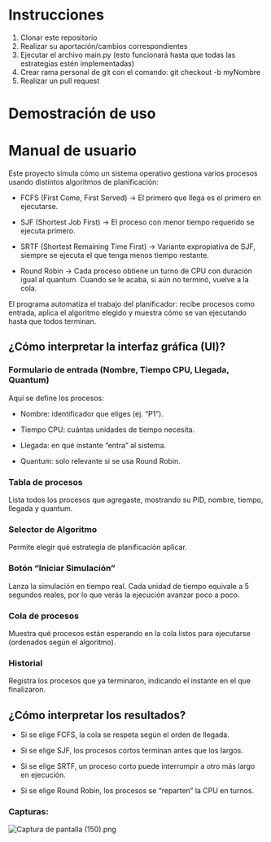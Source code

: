 
# Instrucciones

1. Clonar este repositorio
2. Realizar su aportación/cambios correspondientes
3. Ejecutar el archivo main.py (esto funcionará hasta que todas las estrategías estén implementadas)
4. Crear rama personal de git con el comando: git checkout -b myNombre
5. Realizar un pull request

# Demostración de uso


# Manual de usuario

Este proyecto simula cómo un sistema operativo gestiona varios procesos usando distintos algoritmos de planificación:

* FCFS (First Come, First Served) → El primero que llega es el primero en ejecutarse.

* SJF (Shortest Job First) → El proceso con menor tiempo requerido se ejecuta primero.

* SRTF (Shortest Remaining Time First) → Variante expropiativa de SJF, siempre se ejecuta el que tenga menos tiempo restante.

* Round Robin → Cada proceso obtiene un turno de CPU con duración igual al quantum. Cuando se le acaba, si aún no terminó, vuelve a la cola.

El programa automatiza el trabajo del planificador: recibe procesos como entrada, aplica el algoritmo elegido y  muestra cómo se van ejecutando hasta que todos terminan.

## ¿Cómo interpretar la interfaz gráfica (UI)?

### Formulario de entrada (Nombre, Tiempo CPU, Llegada, Quantum)

Aquí se define los procesos:

* Nombre: identificador que eliges (ej. “P1”).

* Tiempo CPU: cuántas unidades de tiempo necesita.

* Llegada: en qué instante “entra” al sistema.

* Quantum: solo relevante si se usa Round Robin.

### Tabla de procesos

Lista todos los procesos que agregaste, mostrando su PID, nombre, tiempo, llegada y quantum.

### Selector de Algoritmo

Permite elegir qué estrategia de planificación aplicar.

### Botón “Iniciar Simulación”
Lanza la simulación en tiempo real. Cada unidad de tiempo equivale a 5 segundos reales, por lo que verás la ejecución avanzar poco a poco.

### Cola de procesos
Muestra qué procesos están esperando en la cola listos para ejecutarse (ordenados según el algoritmo).

### Historial
Registra los procesos que ya terminaron, indicando el instante en el que finalizaron.

## ¿Cómo interpretar los resultados?

* Si se elige FCFS, la cola se respeta según el orden de llegada.

* Si se elige SJF, los procesos cortos terminan antes que los largos.

* Si se elige SRTF, un proceso corto puede interrumpir a otro más largo en ejecución.

* Si se elige Round Robin, los procesos se “reparten” la CPU en turnos.

### Capturas:

![Captura de pantalla (150).png](../../Pictures/Screenshots/Captura%20de%20pantalla%20%28150%29.png)
